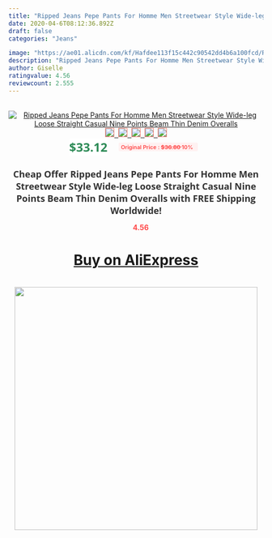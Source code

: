 ```yaml
---
title: "Ripped Jeans Pepe Pants For Homme Men Streetwear Style Wide-leg Loose Straight Casual Nine Points Beam Thin Denim Overalls"
date: 2020-04-6T08:12:36.892Z
draft: false
categories: "Jeans"

image: "https://ae01.alicdn.com/kf/Hafdee113f15c442c90542dd4b6a100fcd/Ripped-Jeans-Pepe-Pants-For-Homme-Men-Streetwear-Style-Wide-leg-Loose-Straight-Casual-Nine-Points.jpg"
description: "Ripped Jeans Pepe Pants For Homme Men Streetwear Style Wide-leg Loose Straight Casual Nine Points Beam Thin Denim Overalls"
author: Giselle
ratingvalue: 4.56
reviewcount: 2.555
---
```

<br>
<div style="text-align: center;">
<a href="https://s.click.aliexpress.com/e/_9zcL5j" target="_blank" rel="nofollow noopener noreferrer"><img alt="Ripped Jeans Pepe Pants For Homme Men Streetwear Style Wide-leg Loose Straight Casual Nine Points Beam Thin Denim Overalls" class="magnifier-image" src="https://ae01.alicdn.com/kf/Hafdee113f15c442c90542dd4b6a100fcd/Ripped-Jeans-Pepe-Pants-For-Homme-Men-Streetwear-Style-Wide-leg-Loose-Straight-Casual-Nine-Points.jpg_640x640.jpg">
<br>
<img style="border:1px solid salmon" src="https://ae01.alicdn.com/kf/Hafdee113f15c442c90542dd4b6a100fcd/Ripped-Jeans-Pepe-Pants-For-Homme-Men-Streetwear-Style-Wide-leg-Loose-Straight-Casual-Nine-Points.jpg_120x120.jpg">&nbsp;&nbsp;<img style="border:1px solid salmon" src="https://ae01.alicdn.com/kf/Ha991637ff675442090afb99c8bd5e33dt/Ripped-Jeans-Pepe-Pants-For-Homme-Men-Streetwear-Style-Wide-leg-Loose-Straight-Casual-Nine-Points.jpg_120x120.jpg">&nbsp;&nbsp;<img style="border:1px solid salmon" src="https://ae01.alicdn.com/kf/H7063a070be5c4fdcabe7e47cd8deec7c7/Ripped-Jeans-Pepe-Pants-For-Homme-Men-Streetwear-Style-Wide-leg-Loose-Straight-Casual-Nine-Points.jpg_120x120.jpg">&nbsp;&nbsp;<img style="border:1px solid salmon" src="https://ae01.alicdn.com/kf/H630f97ad43864ef4a5fa1e24d65fa412h/Ripped-Jeans-Pepe-Pants-For-Homme-Men-Streetwear-Style-Wide-leg-Loose-Straight-Casual-Nine-Points.jpg_120x120.jpg">&nbsp;&nbsp;<img style="border:1px solid salmon" src="https://ae01.alicdn.com/kf/H793a251290264ee39ccb976b93b6fcc1m/Ripped-Jeans-Pepe-Pants-For-Homme-Men-Streetwear-Style-Wide-leg-Loose-Straight-Casual-Nine-Points.jpg_120x120.jpg"></a></div><br0>
<div style="text-align: center;"><span style="background-color: white; border: 0px; box-sizing: border-box; color: seagreen; display: inline-block; font-family: &quot;open sans&quot; , &quot;arial&quot; , &quot;helvetica&quot; , sans-serif , &quot;heiti&quot;; font-size: 24px; font-stretch: inherit; font-weight: 700; line-height: inherit; margin: 0px 10px 0px 0px; padding: 0px; vertical-align: middle;">$33.12 </span>
<span style="background: rgb(255 , 241 , 241); border-radius: 3px; border: 0px; box-sizing: border-box; color: #ff4747; display: inline-block; font-family: inherit; font-size: 12px; font-stretch: inherit; font-style: inherit; font-variant: inherit; font-weight: 600; line-height: inherit; margin: 0px; padding: 2px 5px; transform: scale(0.9); vertical-align: middle;">Original Price : <b style="text-decoration: line-through;">$36.80 </b> 10%&nbsp;&nbsp;</span></div>
<h1 style="color: #333333; display: inline-block; font-family: &quot;open sans&quot; , &quot;arial&quot; , &quot;helvetica&quot; , sans-serif , &quot;heiti&quot;; font-size: 18px; font-stretch: inherit; font-weight: 700; text-align: center;">Cheap Offer Ripped Jeans Pepe Pants For Homme Men Streetwear Style Wide-leg Loose Straight Casual Nine Points Beam Thin Denim Overalls with FREE Shipping Worldwide!</h1>
<div style="color: #ff4747; text-align: center;">
<img src="https://4.bp.blogspot.com/-M0ZcTcb-5uY/XleCXlxnR4I/AAAAAAAAAEc/OrjgMkXV1oMQFaCRZj5HQwOCBcu3w1FegCPcBGAYYCw/s1600/star.png" style="height: 15px;">&nbsp;<b>4.56</b></div>
<div class="button_cont" align="center"><a class="buynow_a" href="https://s.click.aliexpress.com/e/_9zcL5j" target="_blank" rel="nofollow noopener noreferrer"><H1>Buy on AliExpress</H1></a></div><br>
<div class="separator" style="clear: both; text-align: center;">
<img src="https://lh3.googleusercontent.com/-pTy5HemUv9M/XlePHvY0dAI/AAAAAAAAAE4/0nX5iRUoIWY8eMW9Dpxeirr157OZliDIgCLcBGAsYHQ/s1600/badge.gif" width="480">
</div>
